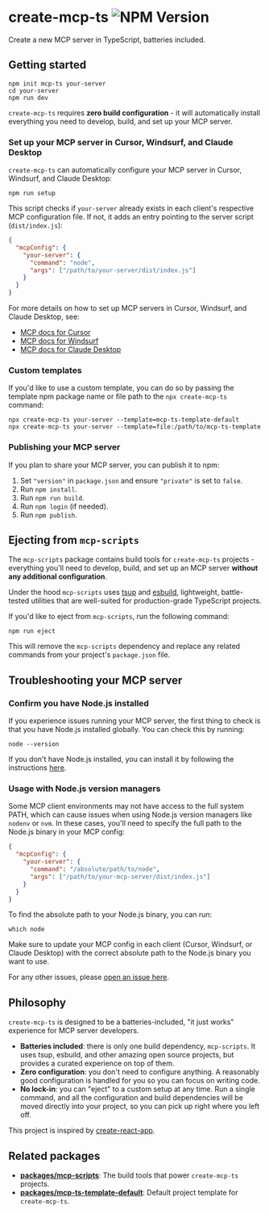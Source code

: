 # create-mcp-ts ![NPM Version](https://img.shields.io/npm/v/create-mcp-ts)

Create a new MCP server in TypeScript, batteries included.

## Getting started

```shell
npm init mcp-ts your-server
cd your-server
npm run dev
```

`create-mcp-ts` requires **zero build configuration** - it will automatically install everything you need to develop, build, and set up your MCP server.

### Set up your MCP server in Cursor, Windsurf, and Claude Desktop

`create-mcp-ts` can automatically configure your MCP server in Cursor, Windsurf, and Claude Desktop:

```shell
npm run setup
```

This script checks if `your-server` already exists in each client's respective MCP configuration file. If not, it adds an entry pointing to the server script (`dist/index.js`):

```json
{
  "mcpConfig": {
    "your-server": {
      "command": "node",
      "args": ["/path/to/your-server/dist/index.js"]
    }
  }
}
```

For more details on how to set up MCP servers in Cursor, Windsurf, and Claude Desktop, see:

- [MCP docs for Cursor](https://docs.cursor.com/integrations/mcp)
- [MCP docs for Windsurf](https://docs.windsurf.com/windsurf/mcp)
- [MCP docs for Claude Desktop](https://modelcontextprotocol.io/quickstart/user)

### Custom templates

If you'd like to use a custom template, you can do so by passing the template npm package name or file path to the `npx create-mcp-ts` command:

```shell
npx create-mcp-ts your-server --template=mcp-ts-template-default
npx create-mcp-ts your-server --template=file:/path/to/mcp-ts-template
```

### Publishing your MCP server

If you plan to share your MCP server, you can publish it to npm:

1.  Set `"version"` in `package.json` and ensure `"private"` is set to `false`.
2.  Run `npm install`.
3.  Run `npm run build`.
4.  Run `npm login` (if needed).
5.  Run `npm publish`.

## Ejecting from `mcp-scripts`

The `mcp-scripts` package contains build tools for `create-mcp-ts` projects - everything you'll need to develop, build, and set up an MCP server **without any additional configuration**.

Under the hood `mcp-scripts` uses [tsup](https://github.com/egoist/tsup) and [esbuild](https://github.com/evanw/esbuild), lightweight, battle-tested utilities that are well-suited for production-grade TypeScript projects.

If you'd like to eject from `mcp-scripts`, run the following command:

```shell
npm run eject
```

This will remove the `mcp-scripts` dependency and replace any related commands from your project's `package.json` file.

## Troubleshooting your MCP server

### Confirm you have Node.js installed

If you experience issues running your MCP server, the first thing to check is that you have Node.js installed globally. You can check this by running:

```shell
node --version
```

If you don't have Node.js installed, you can install it by following the instructions [here](https://nodejs.org/en/download/).

### Usage with Node.js version managers

Some MCP client environments may not have access to the full system PATH, which can cause issues when using Node.js version managers like `nodenv` or `nvm`. In these cases, you'll need to specify the full path to the Node.js binary in your MCP config:

```json
{
  "mcpConfig": {
    "your-server": {
      "command": "/absolute/path/to/node",
      "args": ["/path/to/your-mcp-server/dist/index.js"]
    }
  }
}
```

To find the absolute path to your Node.js binary, you can run:

```shell
which node
```

Make sure to update your MCP config in each client (Cursor, Windsurf, or Claude Desktop) with the correct absolute path to the Node.js binary you want to use.

For any other issues, please [open an issue here](https://github.com/stephencme/create-mcp-ts/issues/new).

## Philosophy

`create-mcp-ts` is designed to be a batteries-included, "it just works" experience for MCP server developers.

- **Batteries included**: there is only one build dependency, `mcp-scripts`. It uses tsup, esbuild, and other amazing open source projects, but provides a curated experience on top of them.
- **Zero configuration**: you don't need to configure anything. A reasonably good configuration is handled for you so you can focus on writing code.
- **No lock-in**: you can "eject" to a custom setup at any time. Run a single command, and all the configuration and build dependencies will be moved directly into your project, so you can pick up right where you left off.

This project is inspired by [create-react-app](https://github.com/facebook/create-react-app).

## Related packages

- **[packages/mcp-scripts](https://github.com/stephencme/create-mcp-ts/tree/main/packages/mcp-scripts)**: The build tools that power `create-mcp-ts` projects.
- **[packages/mcp-ts-template-default](https://github.com/stephencme/create-mcp-ts/tree/main/packages/mcp-ts-template-default)**: Default project template for `create-mcp-ts`.
